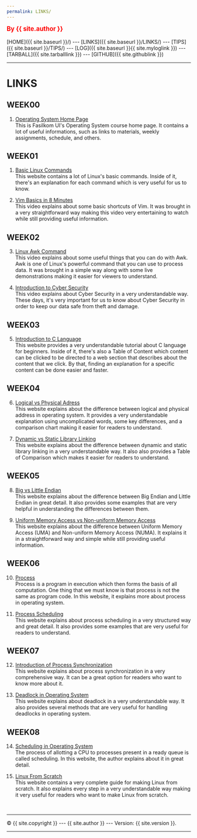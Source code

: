 ```yaml
---
permalink: LINKS/
---
```

<span style="color:red; font-weight:bold; font-size:larger;">By {{ site.author }}</span>
<br><br>
[HOME]({{ site.baseurl }}/) ---
[LINKS]({{ site.baseurl }}/LINKS/) ---
[TIPS]({{ site.baseurl }}/TIPS/) ---
[LOG]({{ site.baseurl }}{{ site.myloglink }}) ---
[TARBALL]({{ site.tarballlink }}) ---
[GITHUB]({{ site.githublink }})
<br>
<hr>

# LINKS

## WEEK00
1. [Operating System Home Page](https://os.vlsm.org/)<br>
This is Fasilkom UI's Operating System course home page. It contains a lot of useful informations, such as
links to materials, weekly assignments, schedule, and others.

## WEEK01
1. [Basic Linux Commands](https://linuxopsys.com/topics/basic-linux-commands)<br>
This website contains a lot of Linux's basic commands. Inside of it, there's an explanation
for each command which is very useful for us to know.

2. [Vim Basics in 8 Minutes](https://www.youtube.com/watch?v=ggSyF1SVFr4)<br>
This video explains about some basic shortcuts of Vim. It was brought in a
very straightforward way making this video very entertaining to watch while still providing useful
information.

## WEEK02
3. [Linux Awk Command](https://www.youtube.com/watch?v=9YOZmI-zWok)<br>
This video explains about some useful things that you can do with Awk. Awk is one of Linux's
powerful command that you can use to process data. It was brought in a simple way
along with some live demonstrations making it easier for viewers to understand.

4. [Introduction to Cyber Security](https://youtu.be/rcDO8km6R6c)<br>
This video explains about Cyber Security in a very understandable way. These days, it's very important for us
to know about Cyber Security in order to keep our data safe from theft and damage.

## WEEK03
5. [Introduction to C Language](https://www.freecodecamp.org/news/the-c-beginners-handbook/#type-definitions)<br>
This website provides a very understandable tutorial about C language for beginners. Inside of it, there's also a 
Table of Content which content can be clicked to be directed to a web section that describes about the content that we
click. By that, finding an explanation for a specific content can be done easier and faster.
 
## WEEK04
6. [Logical vs Physical Adress](https://techdifferences.com/difference-between-logical-and-physical-address.html)<br>
This website explains about the difference between logical and physical address in operating system. It provides a
very understandable explanation using uncomplicated words, some key differences, and a comparison chart making it easier
for readers to understand.

7. [Dynamic vs Static Library Linking](https://cs-fundamentals.com/tech-interview/c/difference-between-static-and-dynamic-linking)<br>
This website explains about the difference between dynamic and static library linking in a very understandable way. It also
also provides a Table of Comparison which makes it easier for readers to understand.

## WEEK05
8. [Big vs Little Endian](https://www.freecodecamp.org/news/what-is-endianness-big-endian-vs-little-endian/)<br>
This website explains about the difference between Big Endian and Little Endian in great detail. It also provides
some examples that are very helpful in understanding the differences between them.

9. [Uniform Memory Access vs Non-uniform Memory Access](https://www.geeksforgeeks.org/difference-between-uniform-memory-access-uma-and-non-uniform-memory-access-numa/)<br>
This website explains about the difference between Uniform Memory Access (UMA) and Non-uniform Memory Access (NUMA).
It explains it in a straightforward way and simple while still providing useful information.

## WEEK06
10. [Process](https://www.studytonight.com/operating-system/operating-system-processes)<br>
Process is a program in execution which then forms the basis of all computation. One thing that we must know is that
process is not the same as program code. In this website, it explains more about process in operating system. 

11. [Process Scheduling](https://www.tutorialspoint.com/operating_system/os_process_scheduling.htm)<br>
This website explains about process scheduling in a very structured way and great detail. It also provides
some examples that are very useful for readers to understand. 

## WEEK07
12. [Introduction of Process Synchronization](https://www.geeksforgeeks.org/introduction-of-process-synchronization/)<br>
This website explains about process synchronization in a very comprehensive way. It can be a great option for
readers who want to know more about it.

13. [Deadlock in Operating System](https://www.scaler.com/topics/operating-system/deadlock-in-os/)<br>
This website explains about deadlock in a very understandable way. It also provides several methods that are
very useful for handling deadlocks in operating system.

## WEEK08
14. [Scheduling in Operating System](https://binaryterms.com/scheduling-in-operating-system.html)<br>
The process of allotting a CPU to processes present in a ready queue is called scheduling.
In this website, the author explains about it in great detail.

15. [Linux From Scratch](https://www.linuxfromscratch.org/lfs/view/stable/)<br>
This website contains a very complete guide for making Linux from scratch. It also explains every step in a very 
understandable way making it very useful for readers who want to make Linux from scratch.

<br>
<hr>
&copy; {{ site.copyright }} --- {{ site.author }} --- Version: {{ site.version }}.
<hr>
<br>
